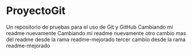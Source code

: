 # ProyectoGit
Un repositorio de pruebas para el uso de Git y GitHub
Cambiando mi readme nuevamente 
Cambiando mi readme nuevamente 
otro cambio mas del readme desde la rama readme-mejorado
tercer cambio desde la rama readme-mejorado
